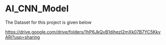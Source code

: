 # AI_CNN_Model

The Dataset for this project is given below

https://drive.google.com/drive/folders/1hP6JkQvB1dihezI2mXk07B7YC5KkvARi?usp=sharing
